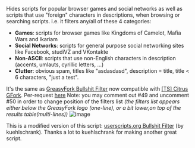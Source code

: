 Hides scripts for popular browser games and social networks as well as scripts that use "foreign" characters in descriptions, when browsing or searching scripts.
i.e. it filters any/all of these 4 categories:
* **Games**: scripts for browser games like Kingdoms of Camelot, Mafia Wars and Ikariam
* **Social Networks**: scripts for general purpose social networking sites like Facebook, studiVZ and VKontakte
* **Non-ASCII**: scripts that use non-English characters in description (accents, umlauts, cyrillic letters, ...)
* **Clutter**: obvious spam, titles like "asdasdasd", description = title, title < 6 characters, "just a test".


It's the same as [GreasyFork Bullshit Filter](https://greasyfork.org/en/scripts/12179-greasyfork-bull-filter,) now compatible with <a href="https://greasyfork.org/fr/scripts/4336-ts-citrus-gfork">[TS] Citrus GFork</a>.
Per-request [here](https://greasyfork.org/en/forum/discussion/6643/x)
Note: you may comment out #49 and uncomment #50 in order to change position of the filters list
*(the filters list appears either below the GreasyFork logo (one-line), or a bit lower,on top of the results table(multi-lines))*
![image](https://i.imgur.com/ASbOvvm.gif)


This is a modified version of this script: [userscripts.org Bullshit Filter](http://userscripts-mirror.org/scripts/show/97145) (by kuehlschrank).
Thanks a lot to kuehlschrank for making another great script.